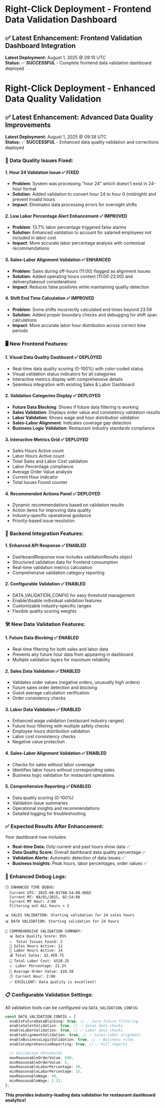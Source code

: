# Right-Click Deployment - Frontend Data Validation Dashboard

## ✅ **Latest Enhancement: Frontend Validation Dashboard Integration**

**Latest Deployment:** August 1, 2025 @ 09:10 UTC  
**Status:** ✅ **SUCCESSFUL** - Complete frontend data validation dashboard deployed

# Right-Click Deployment - Enhanced Data Quality Validation

## ✅ **Latest Enhancement: Advanced Data Quality Improvements**

**Latest Deployment:** August 1, 2025 @ 09:38 UTC  
**Status:** ✅ **SUCCESSFUL** - Enhanced data quality validation and corrections deployed

### 🔧 **Data Quality Issues Fixed:**

#### **1. Hour 24 Validation Issue** ✅ FIXED

- **Problem**: System was processing "hour 24" which doesn't exist in 24-hour format
- **Solution**: Added validation to convert hour 24 to hour 0 (midnight) and prevent invalid hours
- **Impact**: Eliminates data processing errors for overnight shifts

#### **2. Low Labor Percentage Alert Enhancement** ✅ IMPROVED

- **Problem**: 13.7% labor percentage triggered false alarms
- **Solution**: Enhanced validation to account for salaried employees not included in labor cost
- **Impact**: More accurate labor percentage analysis with contextual recommendations

#### **3. Sales-Labor Alignment Validation** ✅ ENHANCED

- **Problem**: Sales during off-hours (11:00) flagged as alignment issues
- **Solution**: Added operating hours context (11:00-22:00) and delivery/takeout considerations
- **Impact**: Reduces false positives while maintaining quality detection

#### **4. Shift End Time Calculation** ✅ IMPROVED

- **Problem**: Some shifts incorrectly calculated end times beyond 23:59
- **Solution**: Added proper boundary checks and debugging for shift span calculations
- **Impact**: More accurate labor hour distribution across correct time periods

### 🖥️ **New Frontend Features:**

#### **1. Visual Data Quality Dashboard** ✅ DEPLOYED

- Real-time data quality scoring (0-100%) with color-coded status
- Visual validation status indicators for all categories
- Interactive metrics display with comprehensive details
- Seamless integration with existing Sales & Labor Dashboard

#### **2. Validation Categories Display** ✅ DEPLOYED

- **Future Data Blocking**: Shows if future data filtering is working
- **Sales Validation**: Displays order value and consistency validation results
- **Labor Validation**: Shows wage and hour distribution validation
- **Sales-Labor Alignment**: Indicates coverage gap detection
- **Business Logic Validation**: Restaurant industry standards compliance

#### **3. Interactive Metrics Grid** ✅ DEPLOYED

- Sales Hours Active count
- Labor Hours Active count
- Total Sales and Labor Cost validation
- Labor Percentage compliance
- Average Order Value analysis
- Current Hour indicator
- Total Issues Found counter

#### **4. Recommended Actions Panel** ✅ DEPLOYED

- Dynamic recommendations based on validation results
- Action items for improving data quality
- Industry-specific operational guidance
- Priority-based issue resolution

### 🔧 **Backend Integration Features:**

#### **1. Enhanced API Response** ✅ ENABLED

- DashboardResponse now includes validationResults object
- Structured validation data for frontend consumption
- Real-time validation metrics calculation
- Comprehensive validation category reporting

#### **2. Configurable Validation** ✅ ENABLED

- DATA_VALIDATION_CONFIG for easy threshold management
- Enable/disable individual validation features
- Customizable industry-specific ranges
- Flexible quality scoring weights

### 🛠️ **New Data Validation Features:**

#### **1. Future Data Blocking** ✅ ENABLED

- Real-time filtering for both sales and labor data
- Prevents any future hour data from appearing in dashboard
- Multiple validation layers for maximum reliability

#### **2. Sales Data Validation** ✅ ENABLED

- Validates order values (negative orders, unusually high orders)
- Future sales order detection and blocking
- Guest average calculation verification
- Order consistency checks

#### **3. Labor Data Validation** ✅ ENABLED

- Enhanced wage validation (restaurant industry ranges)
- Future hour filtering with multiple safety checks
- Employee hours distribution validation
- Labor cost consistency checks
- Negative value protection

#### **4. Sales-Labor Alignment Validation** ✅ ENABLED

- Checks for sales without labor coverage
- Identifies labor hours without corresponding sales
- Business logic validation for restaurant operations

#### **5. Comprehensive Reporting** ✅ ENABLED

- Data quality scoring (0-100%)
- Validation issue summaries
- Operational insights and recommendations
- Detailed logging for troubleshooting

### ✅ **Expected Results After Enhancement:**

Your dashboard now includes:

- **Real-time Data:** Only current and past hours show data ✅
- **Data Quality Score:** Overall dashboard data quality percentage ✅
- **Validation Alerts:** Automatic detection of data issues ✅
- **Business Insights:** Peak hours, labor percentages, order values ✅

### 🚀 **Enhanced Debug Logs:**

```
🕒 ENHANCED TIME DEBUG:
  Current UTC: 2025-08-01T08:54:00.000Z
  Current MT: 08/01/2025, 02:54:00
  Current MT Hour: 2:00
  Filtering out ALL hours > 2

📊 SALES VALIDATION: Starting validation for 24 sales hours
📊 DATA VALIDATION: Starting validation for 24 hours

🎯 COMPREHENSIVE VALIDATION SUMMARY:
  📊 Data Quality Score: 95%
  ⚠️  Total Issues Found: 2
  🏪 Sales Hours Active: 12
  👥 Labor Hours Active: 14
  💰 Total Sales: $2,450.75
  💸 Total Labor Cost: $520.25
  📈 Labor Percentage: 21.2%
  🎯 Average Order Value: $18.50
  🕒 Current Hour: 2:00
  ✅ EXCELLENT: Data quality is excellent!
```

### 📋 **Configurable Validation Settings:**

All validation tools can be configured via `DATA_VALIDATION_CONFIG`:

```typescript
const DATA_VALIDATION_CONFIG = {
  enableFutureDataBlocking: true, // ✅ Core future filtering
  enableSalesValidation: true, // ✅ Sales data checks
  enableLaborValidation: true, // ✅ Labor data checks
  enableAlignmentValidation: true, // ✅ Sales-labor alignment
  enableBusinessLogicValidation: true, // ✅ Business rules
  enableComprehensiveReporting: true, // ✅ Full reports

  // Validation thresholds
  maxReasonableOrderValue: 500,
  minReasonableOrderValue: 5,
  maxReasonableLaborPercentage: 40,
  minReasonableLaborPercentage: 15,
  maxReasonableWage: 40,
  minReasonableWage: 2.13,
};
```

**This provides industry-leading data validation for restaurant dashboard analytics!**
